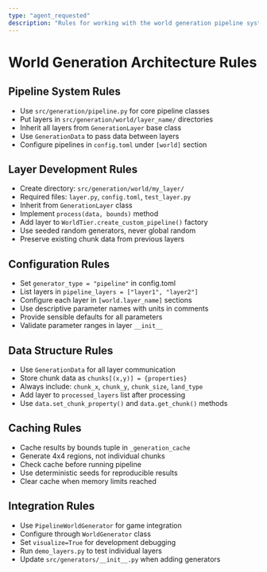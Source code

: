 ```yaml
---
type: "agent_requested"
description: "Rules for working with the world generation pipeline system, adding new layers, and understanding the core architecture"
---
```


# World Generation Architecture Rules

## Pipeline System Rules

- Use `src/generation/pipeline.py` for core pipeline classes
- Put layers in `src/generation/world/layer_name/` directories
- Inherit all layers from `GenerationLayer` base class
- Use `GenerationData` to pass data between layers
- Configure pipelines in `config.toml` under `[world]` section

## Layer Development Rules

- Create directory: `src/generation/world/my_layer/`
- Required files: `layer.py`, `config.toml`, `test_layer.py`
- Inherit from `GenerationLayer` class
- Implement `process(data, bounds)` method
- Add layer to `WorldTier.create_custom_pipeline()` factory
- Use seeded random generators, never global random
- Preserve existing chunk data from previous layers

## Configuration Rules

- Set `generator_type = "pipeline"` in config.toml
- List layers in `pipeline_layers = ["layer1", "layer2"]`
- Configure each layer in `[world.layer_name]` sections
- Use descriptive parameter names with units in comments
- Provide sensible defaults for all parameters
- Validate parameter ranges in layer `__init__`

## Data Structure Rules

- Use `GenerationData` for all layer communication
- Store chunk data as `chunks[(x,y)] = {properties}`
- Always include: `chunk_x`, `chunk_y`, `chunk_size`, `land_type`
- Add layer to `processed_layers` list after processing
- Use `data.set_chunk_property()` and `data.get_chunk()` methods

## Caching Rules

- Cache results by bounds tuple in `_generation_cache`
- Generate 4x4 regions, not individual chunks
- Check cache before running pipeline
- Use deterministic seeds for reproducible results
- Clear cache when memory limits reached

## Integration Rules

- Use `PipelineWorldGenerator` for game integration
- Configure through `WorldGenerator` class
- Set `visualize=True` for development debugging
- Run `demo_layers.py` to test individual layers
- Update `src/generators/__init__.py` when adding generators
